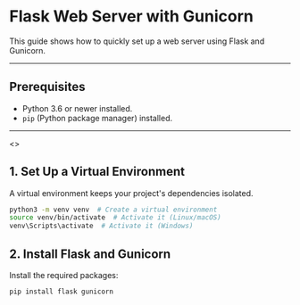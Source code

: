 # Flask Web Server with Gunicorn

This guide shows how to quickly set up a web server using Flask and Gunicorn.

---

## Prerequisites

- Python 3.6 or newer installed.
- `pip` (Python package manager) installed.

---
<>
## 1. Set Up a Virtual Environment

A virtual environment keeps your project's dependencies isolated.

```bash
python3 -m venv venv  # Create a virtual environment
source venv/bin/activate  # Activate it (Linux/macOS)
venv\Scripts\activate  # Activate it (Windows)
```

## 2. Install Flask and Gunicorn

Install the required packages:

```bash
pip install flask gunicorn
```